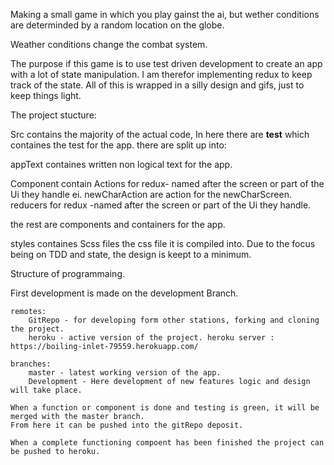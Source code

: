 Making a small game in which you play gainst the ai, but wether conditions are determinded by a random location on the globe. 

Weather conditions change the combat system. 

The purpose if this game is to use test driven development to create an app with a lot of state manipulation. 
I am therefor implementing redux to keep track of the state. All of this is wrapped in a silly design and gifs, just to keep things light. 

The project stucture:

Src contains the majority of the actual code, 
In here there are 
__test__ which containes the test for the app.
    there are split up into:


appText containes written non logical text for the app. 

Component contain 
    Actions for redux- named after the screen or part of the Ui they handle ei. newCharAction are action for the newCharScreen. 
    reducers for redux -named after the screen or part of the Ui they handle.

the rest are components and containers for the app. 

styles containes Scss files the css file it is compiled into. Due to the focus being on TDD and state, the design is keept to a minimum. 


Structure of programmaing. 

First development is made on the development Branch.

    remotes:
        GitRepo - for developing form other stations, forking and cloning the project.
        heroku - active version of the project. heroku server : https://boiling-inlet-79559.herokuapp.com/
    
    branches:
        master - latest working version of the app.
        Development - Here development of new features logic and design will take place. 

    When a function or component is done and testing is green, it will be merged with the master branch. 
    From here it can be pushed into the gitRepo deposit. 

    When a complete functioning compoent has been finished the project can be pushed to heroku. 